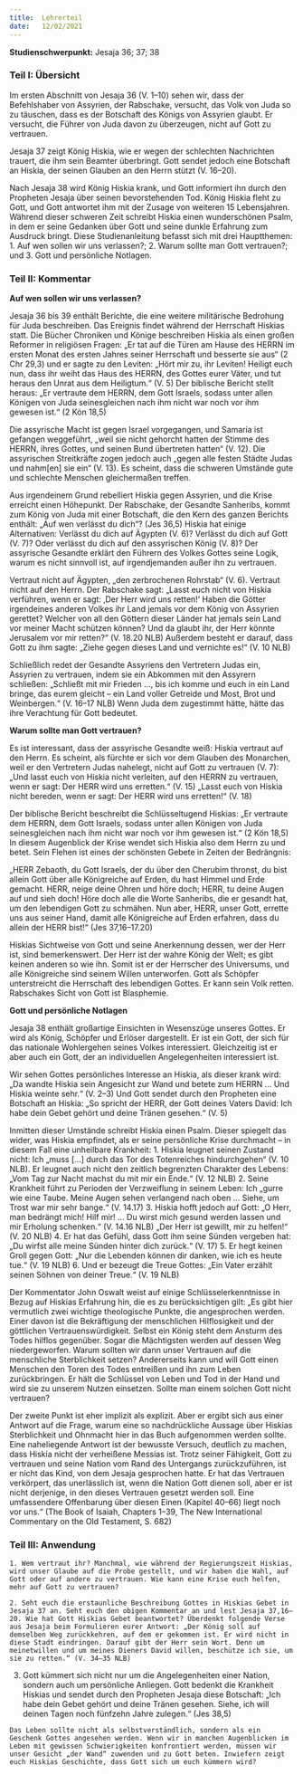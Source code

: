 ```yaml
---
title:  Lehrerteil
date:   12/02/2021
---
```


**Studienschwerpunkt:**
Jesaja 36; 37; 38

### Teil I: Übersicht

Im ersten Abschnitt von Jesaja 36 (V. 1–10) sehen wir, dass der Befehlshaber von Assyrien, der Rabschake, versucht, das Volk von Juda so zu täuschen, dass es der Botschaft des Königs von Assyrien glaubt. Er versucht, die Führer von Juda davon zu überzeugen, nicht auf Gott zu vertrauen.

Jesaja 37 zeigt König Hiskia, wie er wegen der schlechten Nachrichten trauert, die ihm sein Beamter überbringt. Gott sendet jedoch eine Botschaft an Hiskia, der seinen Glauben an den Herrn stützt (V. 16–20).

Nach Jesaja 38 wird König Hiskia krank, und Gott informiert ihn durch den Propheten Jesaja über seinen bevorstehenden Tod. König Hiskia fleht zu Gott, und Gott antwortet ihm mit der Zusage von weiteren 15 Lebensjahren. Während dieser schweren Zeit schreibt Hiskia einen wunderschönen Psalm, in dem er seine Gedanken über Gott und seine dunkle Erfahrung zum Ausdruck bringt. Diese Studienanleitung befasst sich mit drei Hauptthemen: 1. Auf wen sollen wir uns verlassen?; 2. Warum sollte man Gott vertrauen?; und 3. Gott und persönliche Notlagen.

### Teil II: Kommentar

**Auf wen sollen wir uns verlassen?**

Jesaja 36 bis 39 enthält Berichte, die eine weitere militärische Bedrohung für Juda beschreiben. Das Ereignis findet während der Herrschaft Hiskias statt. Die Bücher Chroniken und Könige beschreiben Hiskia als einen großen Reformer in religiösen Fragen: „Er tat auf die Türen am Hause des HERRN im ersten Monat des ersten Jahres seiner Herrschaft und besserte sie aus“ (2 Chr 29,3) und er sagte zu den Leviten: „Hört mir zu, ihr Leviten! Heiligt euch nun, dass ihr weiht das Haus des HERRN, des Gottes eurer Väter, und tut heraus den Unrat aus dem Heiligtum.“ (V. 5) Der biblische Bericht stellt heraus: „Er vertraute dem HERRN, dem Gott Israels, sodass unter allen Königen von Juda seinesgleichen nach ihm nicht war noch vor ihm gewesen ist.“ (2 Kön 18,5)

Die assyrische Macht ist gegen Israel vorgegangen, und Samaria ist gefangen weggeführt, „weil sie nicht gehorcht hatten der Stimme des HERRN, ihres Gottes, und seinen Bund übertreten hatten“ (V. 12). Die assyrischen Streitkräfte zogen jedoch auch „gegen alle festen Städte Judas und nahm[en] sie ein“ (V. 13). Es scheint, dass die schweren Umstände gute und schlechte Menschen gleichermaßen treffen.

Aus irgendeinem Grund rebelliert Hiskia gegen Assyrien, und die Krise erreicht einen Höhepunkt. Der Rabschake, der Gesandte Sanheribs, kommt zum König von Juda mit einer Botschaft, die den Kern des ganzen Berichts enthält: „Auf wen verlässt du dich“? (Jes 36,5) Hiskia hat einige Alternativen: Verlässt du dich auf Ägypten (V. 6)? Verlässt du dich auf Gott (V. 7)? Oder verlässt du dich auf den assyrischen König (V. 8)? Der assyrische Gesandte erklärt den Führern des Volkes Gottes seine Logik, warum es nicht sinnvoll ist, auf irgendjemanden außer ihn zu vertrauen.

Vertraut nicht auf Ägypten, „den zerbrochenen Rohrstab“ (V. 6). Vertraut nicht auf den Herrn. Der Rabschake sagt: „Lasst euch nicht von Hiskia verführen, wenn er sagt: ‚Der Herr wird uns retten!‘ Haben die Götter irgendeines anderen Volkes ihr Land jemals vor dem König von Assyrien gerettet? Welcher von all den Göttern dieser Länder hat jemals sein Land vor meiner Macht schützen können? Und da glaubt ihr, der Herr könnte Jerusalem vor mir retten?“ (V. 18.20 NLB) Außerdem besteht er darauf, dass Gott zu ihm sagte: „Ziehe gegen dieses Land und vernichte es!“ (V. 10 NLB)

Schließlich redet der Gesandte Assyriens den Vertretern Judas ein, Assyrien zu vertrauen, indem sie ein Abkommen mit den Assyrern schließen: „Schließt mit mir Frieden …, bis ich komme und euch in ein Land bringe, das eurem gleicht – ein Land voller Getreide und Most, Brot und Weinbergen.“ (V. 16–17 NLB) Wenn Juda dem zugestimmt hätte, hätte das ihre Verachtung für Gott bedeutet.

**Warum sollte man Gott vertrauen?**

Es ist interessant, dass der assyrische Gesandte weiß: Hiskia vertraut auf den Herrn. Es scheint, als fürchte er sich vor dem Glauben des Monarchen, weil er den Vertretern Judas nahelegt, nicht auf Gott zu vertrauen (V. 7): „Und lasst euch von Hiskia nicht verleiten, auf den HERRN zu vertrauen, wenn er sagt: Der HERR wird uns erretten.“ (V. 15) „Lasst euch von Hiskia nicht bereden, wenn er sagt: Der HERR wird uns erretten!“ (V. 18)

Der biblische Bericht beschreibt die Schlüsseltugend Hiskias: „Er vertraute dem HERRN, dem Gott Israels, sodass unter allen Königen von Juda seinesgleichen nach ihm nicht war noch vor ihm gewesen ist.“ (2 Kön 18,5) In diesem Augenblick der Krise wendet sich Hiskia also dem Herrn zu und betet. Sein Flehen ist eines der schönsten Gebete in Zeiten der Bedrängnis:

„HERR Zebaoth, du Gott Israels, der du über den Cherubim thronst, du bist allein Gott über alle Königreiche auf Erden, du hast Himmel und Erde gemacht. HERR, neige deine Ohren und höre doch; HERR, tu deine Augen auf und sieh doch! Höre doch alle die Worte Sanheribs, die er gesandt hat, um den lebendigen Gott zu schmähen. Nun aber, HERR, unser Gott, errette uns aus seiner Hand, damit alle Königreiche auf Erden erfahren, dass du allein der HERR bist!“ (Jes 37,16–17.20)

Hiskias Sichtweise von Gott und seine Anerkennung dessen, wer der Herr ist, sind bemerkenswert. Der Herr ist der wahre König der Welt; es gibt keinen anderen so wie ihn. Somit ist er der Herrscher des Universums, und alle Königreiche sind seinem Willen unterworfen. Gott als Schöpfer unterstreicht die Herrschaft des lebendigen Gottes. Er kann sein Volk retten. Rabschakes Sicht von Gott ist Blasphemie.

**Gott und persönliche Notlagen**

Jesaja 38 enthält großartige Einsichten in Wesenszüge unseres Gottes. Er wird als König, Schöpfer und Erlöser dargestellt. Er ist ein Gott, der sich für das nationale Wohlergehen seines Volkes interessiert. Gleichzeitig ist er aber auch ein Gott, der an individuellen Angelegenheiten interessiert ist.

Wir sehen Gottes persönliches Interesse an Hiskia, als dieser krank wird: „Da wandte Hiskia sein Angesicht zur Wand und betete zum HERRN … Und Hiskia weinte sehr.“ (V. 2–3) Und Gott sendet durch den Propheten eine Botschaft an Hiskia: „So spricht der HERR, der Gott deines Vaters David: Ich habe dein Gebet gehört und deine Tränen gesehen.“ (V. 5)

Inmitten dieser Umstände schreibt Hiskia einen Psalm. Dieser spiegelt das wider, was Hiskia empfindet, als er seine persönliche Krise durchmacht – in diesem Fall eine unheilbare Krankheit: 1. Hiskia leugnet seinen Zustand nicht: Ich „muss […] durch das Tor des Totenreiches hindurchgehen“ (V. 10 NLB). Er leugnet auch nicht den zeitlich begrenzten Charakter des Lebens: „Vom Tag zur Nacht machst du mit mir ein Ende.“ (V. 12 NLB) 2. Seine Krankheit führt zu Perioden der Verzweiflung in seinem Leben: Ich „gurre wie eine Taube. Meine Augen sehen verlangend nach oben … Siehe, um Trost war mir sehr bange.“ (V. 14.17) 3. Hiskia hofft jedoch auf Gott: „O Herr, man bedrängt mich! Hilf mir! … Du wirst mich gesund werden lassen und mir Erholung schenken.“ (V. 14.16 NLB) „Der Herr ist gewillt, mir zu helfen!“ (V. 20 NLB) 4. Er hat das Gefühl, dass Gott ihm seine Sünden vergeben hat: „Du wirfst alle meine Sünden hinter dich zurück.“ (V. 17) 5. Er hegt keinen Groll gegen Gott: „Nur die Lebenden können dir danken, wie ich es heute tue.“ (V. 19 NLB) 6. Und er bezeugt die Treue Gottes: „Ein Vater erzählt seinen Söhnen von deiner Treue.“ (V. 19 NLB)

Der Kommentator John Oswalt weist auf einige Schlüsselerkenntnisse in Bezug auf Hiskias Erfahrung hin, die es zu berücksichtigen gilt: „Es gibt hier vermutlich zwei wichtige theologische Punkte, die angesprochen werden. Einer davon ist die Bekräftigung der menschlichen Hilflosigkeit und der göttlichen Vertrauenswürdigkeit. Selbst ein König steht dem Ansturm des Todes hilflos gegenüber. Sogar die Mächtigsten werden auf dessen Weg niedergeworfen. Warum sollten wir dann unser Vertrauen auf die menschliche Sterblichkeit setzen? Andererseits kann und will Gott einen Menschen den Toren des Todes entreißen und ihn zum Leben zurückbringen. Er hält die Schlüssel von Leben und Tod in der Hand und wird sie zu unserem Nutzen einsetzen. Sollte man einem solchen Gott nicht vertrauen?

Der zweite Punkt ist eher implizit als explizit. Aber er ergibt sich aus einer Antwort auf die Frage, warum eine so nachdrückliche Aussage über Hiskias Sterblichkeit und Ohnmacht hier in das Buch aufgenommen werden sollte. Eine naheliegende Antwort ist der bewusste Versuch, deutlich zu machen, dass Hiskia nicht der verheißene Messias ist. Trotz seiner Fähigkeit, Gott zu vertrauen und seine Nation vom Rand des Untergangs zurückzuführen, ist er nicht das Kind, von dem Jesaja gesprochen hatte. Er hat das Vertrauen verkörpert, das unerlässlich ist, wenn die Nation Gott dienen soll, aber er ist nicht derjenige, in den dieses Vertrauen gesetzt werden soll. Eine umfassendere Offenbarung über diesen Einen (Kapitel 40–66) liegt noch vor uns.“ (The Book of Isaiah, Chapters 1–39, The New International Commentary on the Old Testament, S. 682)

### Teil III: Anwendung

`1. Wem vertraut ihr? Manchmal, wie während der Regierungszeit Hiskias, wird unser Glaube auf die Probe gestellt, und wir haben die Wahl, auf Gott oder auf andere zu vertrauen. Wie kann eine Krise euch helfen, mehr auf Gott zu vertrauen?`

`2. Seht euch die erstaunliche Beschreibung Gottes in Hiskias Gebet in Jesaja 37 an. Seht euch den obigen Kommentar an und lest Jesaja 37,16–20. Wie hat Gott Hiskias Gebet beantwortet? Überdenkt folgende Verse aus Jesaja beim Formulieren eurer Antwort: „Der König soll auf demselben Weg zurückkehren, auf dem er gekommen ist. Er wird nicht in diese Stadt eindringen. Darauf gibt der Herr sein Wort. Denn um meinetwillen und um meines Dieners David willen, beschütze ich sie, um sie zu retten.“ (V. 34–35 NLB)`

3. Gott kümmert sich nicht nur um die Angelegenheiten einer Nation, sondern auch um persönliche Anliegen. Gott bedenkt die Krankheit Hiskias und sendet durch den Propheten Jesaja diese Botschaft: „Ich habe dein Gebet gehört und deine Tränen gesehen. Siehe, ich will deinen Tagen noch fünfzehn Jahre zulegen.“ (Jes 38,5)

`Das Leben sollte nicht als selbstverständlich, sondern als ein Geschenk Gottes angesehen werden. Wenn wir in manchen Augenblicken im Leben mit gewissen Schwierigkeiten konfrontiert werden, müssen wir unser Gesicht „der Wand“ zuwenden und zu Gott beten. Inwiefern zeigt euch Hiskias Geschichte, dass Gott sich um euch kümmern wird?`